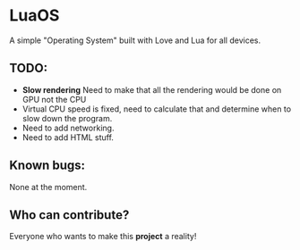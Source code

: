 # LuaOS
A simple "Operating System" built with Love and Lua for all devices.

## TODO:
* **Slow rendering**  Need to make that all the rendering would be done on GPU not the CPU
* Virtual CPU speed is fixed, need to calculate that and determine when to slow down the program.
* Need to add networking.
* Need to add HTML stuff.

## Known bugs:
None at the moment.

## Who can contribute?
Everyone who wants to make this **project** a reality!

